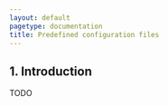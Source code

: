 ```yaml
---
layout: default
pagetype: documentation
title: Predefined configuration files
---
```


<h2>1. Introduction</h2>

TODO
